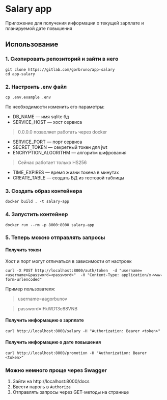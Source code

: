 # Salary app
Приложение для получения информации о текущей зарплате и планируемой дате повышения

## Использование

### 1. Скопировать репозиторий и зайти в него

```
git clone https://gitlab.com/gorbruno/app-salary
cd app-salary
```

### 2. Настроить .env файл

```
cp .env.example .env
```
По необходимости изменить его параметры:
* DB_NAME — имя sqlite бд
* SERVICE_HOST — хост сервиса 
> 0.0.0.0 позволяет работать через docker
* SERVICE_PORT — порт сервиса
* SECRET_TOKEN — секретный токен для jwt
* ENCRYPTION_ALGORITHM — алгоритм шифрования
> Сейчас работает только HS256
* TIME_EXPIRES — время жизни токена в минутах
* CREATE_TABLE — создать БД из тестовой таблицы

### 3. Создать образ контейнера
```
docker build . -t salary-app

```
### 4. Запустить контейнер
```
docker run --rm -p 8000:8000 salary-app 
```

### 5. Теперь можно отправлять запросы

#### Получить токен
Хост и порт могут отличаться в зависимости от настроек
```
curl -X POST http://localhost:8000/auth/token  -d "username=<username>&password=<password>"  -H "Content-Type: application/x-www-form-urlencoded"
```

Пример пользователя:

> username=aagorbunov

> password=IFkWD13e88VNB

#### Получить информацию о зарплате
```
curl http://localhost:8000/salary -H "Authorization: Bearer <token>"
```

#### Получить информацию о дате повышения
```
curl http://localhost:8000/promotion -H "Authorization: Bearer <token>"
```

### Можно немного проще через Swagger

1) Зайти на http://localhost:8000/docs
2) Ввести пароль в `Authorize`
3) Отправлять запросы через GET-методы на странице


